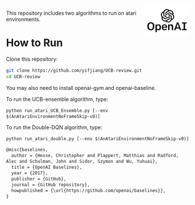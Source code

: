 <img src="data/logo.jpg" width=25% align="right" />

This repository includes two algorithms to run on atari environments.

# How to Run

Clone this repository:
```bash
git clone https://github.com/yifjiang/UCB-review.git
cd UCB-review
```
You may also need to install openai-gym and openai-baseline.

To run the UCB-ensemble algorithm, type:
```
python run_atari_UCB_Ensemble.py [--env $(AnAtariEnvironmentNoFrameSkip-v0)]
```

To run the Double-DQN algorithm, type:
```
python run_atari_double.py [--env $(AnAtariEnvironmentNoFrameSkip-v0)]
```

    @misc{baselines,
      author = {Hesse, Christopher and Plappert, Matthias and Radford, Alec and Schulman, John and Sidor, Szymon and Wu, Yuhuai},
      title = {OpenAI Baselines},
      year = {2017},
      publisher = {GitHub},
      journal = {GitHub repository},
      howpublished = {\url{https://github.com/openai/baselines}},
    }
